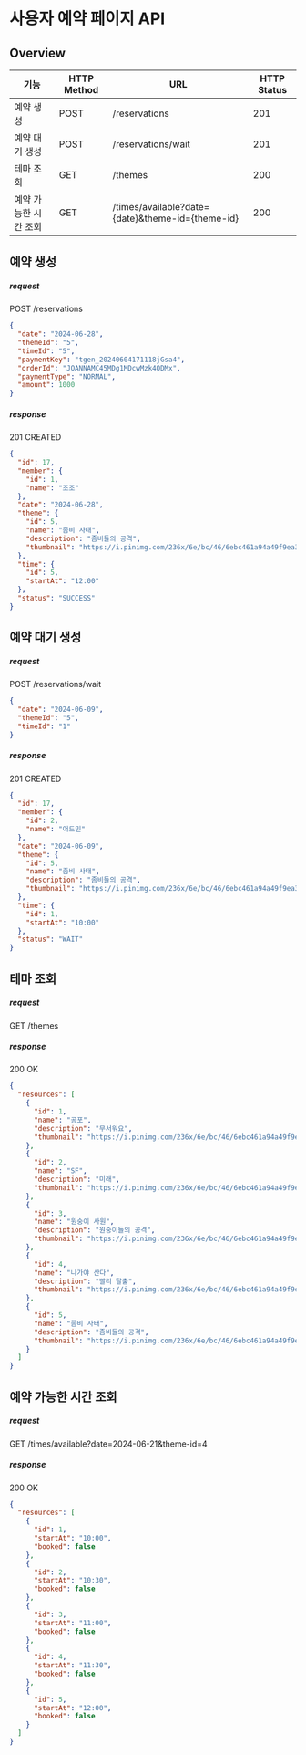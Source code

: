 # 사용자 예약 페이지 API

## Overview

| 기능           | HTTP Method | URL                                              | HTTP Status |
|--------------|-------------|--------------------------------------------------|-------------|
| 예약 생성        | POST        | /reservations                                    | 201         |
| 예약 대기 생성     | POST        | /reservations/wait                               | 201         |
| 테마 조회        | GET         | /themes                                          | 200         |
| 예약 가능한 시간 조회 | GET         | /times/available?date={date}&theme-id={theme-id} | 200         |

## 예약 생성

##### request

POST /reservations

```json
{
  "date": "2024-06-28",
  "themeId": "5",
  "timeId": "5",
  "paymentKey": "tgen_20240604171118jGsa4",
  "orderId": "JOANNAMC45MDg1MDcwMzk4ODMx",
  "paymentType": "NORMAL",
  "amount": 1000
}
```

##### response

201 CREATED

```json
{
  "id": 17,
  "member": {
    "id": 1,
    "name": "조조"
  },
  "date": "2024-06-28",
  "theme": {
    "id": 5,
    "name": "좀비 사태",
    "description": "좀비들의 공격",
    "thumbnail": "https://i.pinimg.com/236x/6e/bc/46/6ebc461a94a49f9ea3b8bbe2204145d4.jpg"
  },
  "time": {
    "id": 5,
    "startAt": "12:00"
  },
  "status": "SUCCESS"
}
```

## 예약 대기 생성

##### request

POST /reservations/wait

```json
{
  "date": "2024-06-09",
  "themeId": "5",
  "timeId": "1"
}
```

##### response

201 CREATED

```json
{
  "id": 17,
  "member": {
    "id": 2,
    "name": "어드민"
  },
  "date": "2024-06-09",
  "theme": {
    "id": 5,
    "name": "좀비 사태",
    "description": "좀비들의 공격",
    "thumbnail": "https://i.pinimg.com/236x/6e/bc/46/6ebc461a94a49f9ea3b8bbe2204145d4.jpg"
  },
  "time": {
    "id": 1,
    "startAt": "10:00"
  },
  "status": "WAIT"
}
```

## 테마 조회

##### request

GET /themes

##### response

200 OK

```json
{
  "resources": [
    {
      "id": 1,
      "name": "공포",
      "description": "무서워요",
      "thumbnail": "https://i.pinimg.com/236x/6e/bc/46/6ebc461a94a49f9ea3b8bbe2204145d4.jpg"
    },
    {
      "id": 2,
      "name": "SF",
      "description": "미래",
      "thumbnail": "https://i.pinimg.com/236x/6e/bc/46/6ebc461a94a49f9ea3b8bbe2204145d4.jpg"
    },
    {
      "id": 3,
      "name": "원숭이 사원",
      "description": "원숭이들의 공격",
      "thumbnail": "https://i.pinimg.com/236x/6e/bc/46/6ebc461a94a49f9ea3b8bbe2204145d4.jpg"
    },
    {
      "id": 4,
      "name": "나가야 산다",
      "description": "빨리 탈출",
      "thumbnail": "https://i.pinimg.com/236x/6e/bc/46/6ebc461a94a49f9ea3b8bbe2204145d4.jpg"
    },
    {
      "id": 5,
      "name": "좀비 사태",
      "description": "좀비들의 공격",
      "thumbnail": "https://i.pinimg.com/236x/6e/bc/46/6ebc461a94a49f9ea3b8bbe2204145d4.jpg"
    }
  ]
}
```

## 예약 가능한 시간 조회

##### request

GET /times/available?date=2024-06-21&theme-id=4

##### response

200 OK

```json
{
  "resources": [
    {
      "id": 1,
      "startAt": "10:00",
      "booked": false
    },
    {
      "id": 2,
      "startAt": "10:30",
      "booked": false
    },
    {
      "id": 3,
      "startAt": "11:00",
      "booked": false
    },
    {
      "id": 4,
      "startAt": "11:30",
      "booked": false
    },
    {
      "id": 5,
      "startAt": "12:00",
      "booked": false
    }
  ]
}
```


